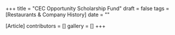 +++
title = "CEC Opportunity Scholarship Fund"
draft = false
tags = [Restaurants & Company History]
date = ""

[Article]
contributors = []
gallery = []
+++